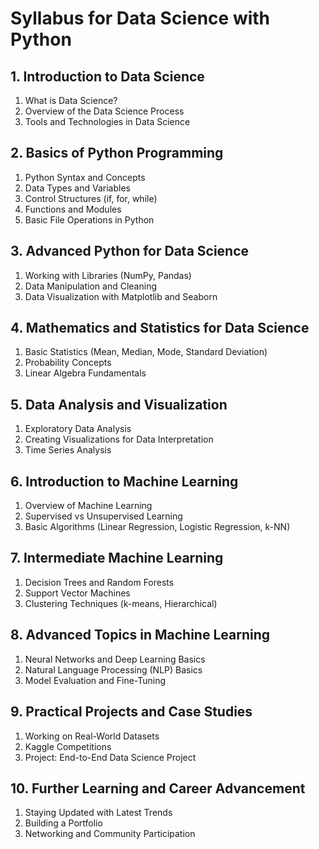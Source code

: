 # Syllabus for Data Science with Python
## 1. Introduction to Data Science

1. What is Data Science?
1. Overview of the Data Science Process
1. Tools and Technologies in Data Science

## 2. Basics of Python Programming

1. Python Syntax and Concepts
1. Data Types and Variables
1. Control Structures (if, for, while)
1. Functions and Modules
1. Basic File Operations in Python

## 3. Advanced Python for Data Science

1. Working with Libraries (NumPy, Pandas)
1. Data Manipulation and Cleaning
1. Data Visualization with Matplotlib and Seaborn

## 4. Mathematics and Statistics for Data Science

1. Basic Statistics (Mean, Median, Mode, Standard Deviation)
1. Probability Concepts
1. Linear Algebra Fundamentals

## 5. Data Analysis and Visualization

1. Exploratory Data Analysis
1. Creating Visualizations for Data Interpretation
1. Time Series Analysis

## 6. Introduction to Machine Learning

1. Overview of Machine Learning
1. Supervised vs Unsupervised Learning
1. Basic Algorithms (Linear Regression, Logistic Regression, k-NN)

## 7. Intermediate Machine Learning

1. Decision Trees and Random Forests
1. Support Vector Machines
1. Clustering Techniques (k-means, Hierarchical)

## 8. Advanced Topics in Machine Learning

1. Neural Networks and Deep Learning Basics
1. Natural Language Processing (NLP) Basics
1. Model Evaluation and Fine-Tuning

## 9. Practical Projects and Case Studies

1. Working on Real-World Datasets
1. Kaggle Competitions
1. Project: End-to-End Data Science Project

## 10. Further Learning and Career Advancement

1. Staying Updated with Latest Trends
1. Building a Portfolio
1. Networking and Community Participation
